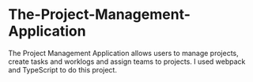 # The-Project-Management-Application
The Project Management Application allows users to manage projects, create tasks and worklogs and assign teams to projects.
I used webpack and TypeScript to do this project.
